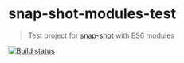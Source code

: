 # snap-shot-modules-test

> Test project for [snap-shot][snap-shot] with ES6 modules

[![Build status][ci-image] ][ci-url]

[snap-shot]: https://github.com/bahmutov/snap-shot-modules-test
[ci-image]: https://travis-ci.org/bahmutov/snap-shot-modules-test.svg?branch=master
[ci-url]: https://travis-ci.org/bahmutov/snap-shot
